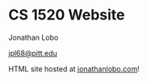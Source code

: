 # CS 1520 Website
Jonathan Lobo

jpl68@pitt.edu

HTML site hosted at [jonathanlobo.com](http://jonathanlobo.com)!
